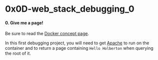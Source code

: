 # 0x0D-web_stack_debugging_0

#### 0\. Give me a page!

Be sure to read the [Docker concept page](https://intranet.hbtn.io/rltoken/gv22Vt6AFpKaDwiVtdGgBA "Docker concept page").

In this first debugging project, you will need to get [Apache](https://intranet.hbtn.io/rltoken/B4vOap4dPNKxdZzBbepK7Q "Apache") to run on the container and to return a page containing `Hello Holberton` when querying the root of it.